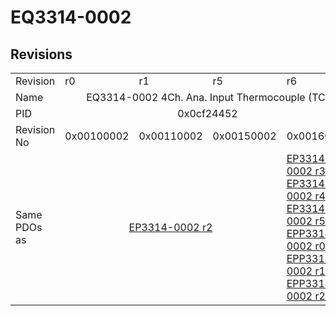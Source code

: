 # EQ3314-0002

## Revisions
<table>
<tr>
<td>Revision</td>
<td>r0</td>
<td>r1</td>
<td>r5</td>
<td>r6</td>
</tr>
<tr>
<td>Name</td>
<td colspan=4 align="center">EQ3314-0002 4Ch. Ana. Input Thermocouple (TC)</td>
</tr>
<tr>
<td>PID</td>
<td colspan=4 align="center">0x0cf24452</td>
</tr>
<tr>
<td>Revision No</td>
<td>0x00100002</td>
<td>0x00110002</td>
<td>0x00150002</td>
<td>0x00160002</td>
</tr>
<tr>
<td>Same PDOs as</td>
<td colspan=3 align="center"><a href="EP3314-0002.md">EP3314-0002 r2</a></td>
<td><a href="EP3314-0002.md">EP3314-0002 r3</a><br/><a href="EP3314-0002.md">EP3314-0002 r4</a><br/><a href="EP3314-0002.md">EP3314-0002 r5</a><br/><a href="EPP3314-0002.md">EPP3314-0002 r0</a><br/><a href="EPP3314-0002.md">EPP3314-0002 r1</a><br/><a href="EPP3314-0002.md">EPP3314-0002 r2</a></td>
</tr>
</table>
